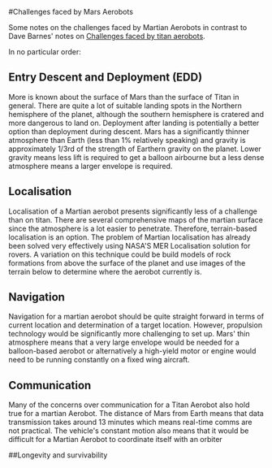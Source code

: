 #Challenges faced by Mars Aerobots

Some notes on the challenges faced by Martian Aerobots in contrast to Dave
Barnes' notes on [Challenges faced by titan aerobots](http://www.aber.ac.uk/~dcswww/Dept/Teaching/CourseNotes/current/CS36510/Titan%20Aerobot%20Notes.pdf).

In no particular order:

## Entry Descent and Deployment (EDD)

More is known about the surface of Mars than the surface of Titan in general.
There are quite a lot of suitable landing spots in the Northern hemisphere of
the planet, although the southern hemisphere is cratered and more dangerous to
land on. Deployment after landing is potentially a better option than
deployment during descent. Mars has a significantly thinner atmosphere than
Earth (less than 1% relatively speaking) and gravity is approximately 1/3rd of
the strength of Earthern gravity on the planet. Lower gravity means less lift
is required to get a balloon airbourne but a less dense atmosphere means a
larger envelope is required.

## Localisation

Localisation of a Martian aerobot presents significantly less of a challenge
than on titan. There are several comprehensive maps of the martian surface
since the atmosphere is a lot easier to penetrate. Therefore, terrain-based
localisation is an option. The problem of Martian localisation has already been
solved very effectively using NASA'S MER Localisation solution for rovers. A
variation on this technique could be build models of rock formations from above
the surface of the planet and use images of the terrain below to determine
where the aerobot currently is.

## Navigation

Navigation for a martian aerobot should be quite straight forward in terms of
current location and determination of a target location. However, propulsion
technology would be significantly more challenging to set up. Mars' thin
atmosphere means that a very large envelope would be needed for a balloon-based
aerobot or alternatively a high-yield motor or engine would need to be running
constantly on a fixed wing aircraft. 

## Communication 

Many of the concerns over communication for a Titan Aerobot also hold true for
a martian Aerobot. The distance of Mars from Earth means that data transmission
takes around 13 minutes which means real-time comms are not practical. The
vehicle's constant motion also means that it would be difficult for a Martian
Aerobot to coordinate itself with an orbiter 

##Longevity and survivability


